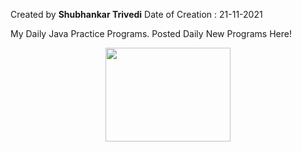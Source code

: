 Created by <b>Shubhankar Trivedi</b>
Date of Creation : 21-11-2021

My Daily Java Practice Programs.
Posted Daily New Programs Here!

<center><img src="https://th.bing.com/th/id/R.3a7045feee527960862fa983af0d1ab1?rik=PUy99xyiTD%2bF%2bA&riu=http%3a%2f%2fblog.hani-ibrahim.de%2fwp-content%2fuploads%2fjava.featured-1038x576.jpg&ehk=hqNt2sY6pO8T3YPBr%2ba77%2bqPjj11cO8zHbaZ%2fPhbhPc%3d&risl=&pid=ImgRaw&r=0" height="150" width="200"></center>
